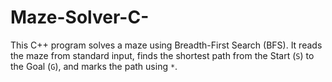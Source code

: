 # Maze-Solver-C-
This C++ program solves a maze using Breadth-First Search (BFS). It reads the maze from standard input, finds the shortest path from the Start (`S`) to the Goal (`G`), and marks the path using `*`.
